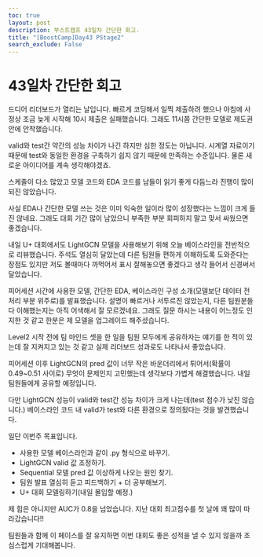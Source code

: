 ```yaml
---
toc: true
layout: post
description: 부스트캠프 43일차 간단한 회고.
title: "[BoostCamp]Day43 PStage2"
search_exclude: False
---
```

# 43일차 간단한 회고

드디어 리더보드가 열리는 날입니다. 빠르게 코딩해서 일찍 제출하려 했으나 아침에 사정상 조금 늦게 시작해 10시 제출은 실패했습니다. 그래도 11시쯤 간단한 모델로 제도권 안에 안착했습니다.

valid와 test간 약간의 성능 차이가 나긴 하지만 심한 정도는 아닙니다. 시계열 자료이기 때문에 test와 동일한 환경을 구축하기 쉽지 않기 때문에 만족하는 수준입니다. 물론 새로운 아이디어를 계속 생각해야겠죠.

스케줄이 다소 많았고 모델 코드와 EDA 코드를 남들이 읽기 좋게 다듬느라 진행이 많이 되진 않았습니다.

사실 EDA나 간단한 모델 쓰는 것은 이미 익숙한 일이라 많이 성장했다는 느낌이 크게 들진 않네요. 그래도 대회 기간 많이 남았으니 부족한 부분 회피하지 말고 맞서 싸웠으면 좋겠습니다.

내일 U+ 대회에서도 LightGCN 모델을 사용해보기 위해 오늘 베이스라인을 전반적으로 리뷰했습니다. 주석도 열심히 달았는데 다른 팀원들 편하게 이해하도록 도와준다는 장점도 있지만 저도 볼때마다 까먹어서 표시 잘해놓으면 좋겠다고 생각 들어서 신경써서 달았습니다.

피어세션 시간에 사용한 모델, 간단한 EDA, 베이스라인 구성 소개(모델보단 데이터 전처리 부분 위주로)를 발표했습니다. 설명이 빠르거나 서투르진 않았는지, 다른 팀원분들 다 이해했는지는 아직 어색해서 잘 모르겠네요. 그래도 질문 하시는 내용이 어느정도 인지한 것 같고 한분은 제 모델을 업그레이드 해주셨습니다.

Level2 시작 전에 팀 마인드 셋을 한 일을 팀원 모두에게 공유하자는 얘기를 한 적이 있는데 잘 지켜지고 있는 것 같고 실제 리더보드 성과로도 나타나서 좋았습니다.

피어세션 이후 LightGCN의 pred 값이 너무 작은 바운더리에서 튀어서(확률이 0.49~0.51 사이로) 무엇이 문제인지 고민했는데 생각보다 가볍게 해결했습니다. 내일 팀원들에게 공유할 예정입니다.

다만 LightGCN 성능이 valid와 test간 성능 차이가 크게 나는데(test 점수가 낮진 않습니다.) 베이스라인 코드 내 valid가 test와 다른 환경으로 정의됬다는 것을 발견했습니다.

일단 이번주 목표입니다.

- 사용한 모델 베이스라인과 같이 .py 형식으로 바꾸기.
- LightGCN valid 값 조정하기.
- Sequential 모델 pred 값 이상하게 나오는 원인 찾기.
- 팀원 발표 열심히 듣고 피드백하기 + 더 공부해보기.
- U+ 대회 모델링하기(내일 몰입할 예정.)

제 힘은 아니지만 AUC가 0.8을 넘었습니다. 지난 대회 최고점수를 첫 날에 꽤 많이 따라갔습니다!!

팀원들과 함께 이 페이스를 잘 유지하면 이번 대회도 좋은 성적을 낼 수 있지 않을까 조심스럽게 기대해봅니다.